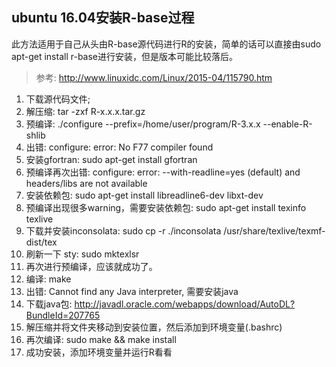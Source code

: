 ## ubuntu 16.04安装R-base过程

此方法适用于自己从头由R-base源代码进行R的安装，简单的话可以直接由sudo apt-get install r-base进行安装，但是版本可能比较落后。

> 参考: http://www.linuxidc.com/Linux/2015-04/115790.htm

1. 下载源代码文件;
2. 解压缩: tar -zxf R-x.x.x.tar.gz
3. 预编译: ./configure --prefix=/home/user/program/R-3.x.x --enable-R-shlib
4. 出错: configure: error: No F77 compiler found
5. 安装gfortran: sudo apt-get install gfortran
6. 预编译再次出错: configure: error: --with-readline=yes (default) and headers/libs are not available
7. 安装依赖包: sudo apt-get install libreadline6-dev libxt-dev
8. 预编译出现很多warning，需要安装依赖包: sudo apt-get install texinfo texlive
9. 下载并安装inconsolata: sudo cp -r ./inconsolata /usr/share/texlive/texmf-dist/tex
10. 刷新一下 sty: sudo mktexlsr
11. 再次进行预编译，应该就成功了。
12. 编译: make
13. 出错: Cannot find any Java interpreter, 需要安装java
14. 下载java包: http://javadl.oracle.com/webapps/download/AutoDL?BundleId=207765
15. 解压缩并将文件夹移动到安装位置，然后添加到环境变量(.bashrc)
16. 再次编译: sudo make && make install
17. 成功安装，添加环境变量并运行R看看
